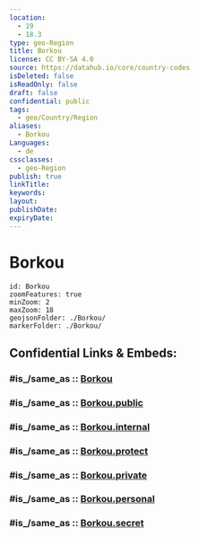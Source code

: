 ```yaml
---
location:
  - 19
  - 18.3
type: geo-Region
title: Borkou
license: CC BY-SA 4.0
source: https://datahub.io/core/country-codes
isDeleted: false
isReadOnly: false
draft: false
confidential: public
tags:
  - geo/Country/Region
aliases:
  - Borkou
Languages:
  - de
cssclasses:
  - geo-Region
publish: true
linkTitle:
keywords:
layout:
publishDate:
expiryDate:
---
```


# Borkou

```leaflet
id: Borkou
zoomFeatures: true 
minZoom: 2 
maxZoom: 18
geojsonFolder: ./Borkou/
markerFolder: ./Borkou/
```


## Confidential Links & Embeds: 

### #is_/same_as :: [Borkou](/_Standards/Earth/Continent/Africa/Africa~Central/Chad/Regions~Chad/Borkou.md) 

### #is_/same_as :: [Borkou.public](/_public/Earth/Continent/Africa/Africa~Central/Chad/Regions~Chad/Borkou.public.md) 

### #is_/same_as :: [Borkou.internal](/_internal/Earth/Continent/Africa/Africa~Central/Chad/Regions~Chad/Borkou.internal.md) 

### #is_/same_as :: [Borkou.protect](/_protect/Earth/Continent/Africa/Africa~Central/Chad/Regions~Chad/Borkou.protect.md) 

### #is_/same_as :: [Borkou.private](/_private/Earth/Continent/Africa/Africa~Central/Chad/Regions~Chad/Borkou.private.md) 

### #is_/same_as :: [Borkou.personal](/_personal/Earth/Continent/Africa/Africa~Central/Chad/Regions~Chad/Borkou.personal.md) 

### #is_/same_as :: [Borkou.secret](/_secret/Earth/Continent/Africa/Africa~Central/Chad/Regions~Chad/Borkou.secret.md)

